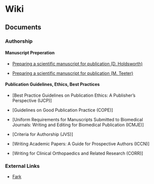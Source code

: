 # Wiki

## Documents

### Authorship

#### Manuscript Preperation

* [Preparing a scientific manuscript for publication (D. Holdsworth)](files/manuscript_preparation_holdsworth_ppslides.pdf)

* [Preparing a scientific manuscript for publication (M. Teeter)](files/manuscript_preparation_teeter_holdsworth.ppt)

#### Publication Guidelines, Ethics, Best Practices

* [Best Practice Guidelines on Publication Ethics: A Publisher’s Perspective (IJCP)]

* [Guidelines on Good Publication Practice (COPE)]

* [Uniform Requirements for Manuscripts Submitted to Biomedical Journals: Writing and Editing for Biomedical Publication (ICMJE)]

* [Criteria for Authorship (JVS)]

* [Writing Academic Papers: A Guide for Prospective Authors (ICCN)]

* [Writing for Clinical Orthopaedics and Related Research (CORR)]

### External Links

* [Fark](http://www.fark.com)
